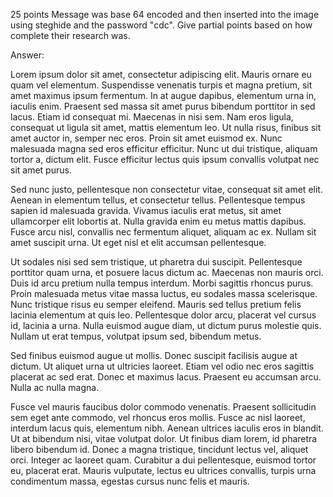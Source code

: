 25 points
Message was base 64 encoded and then inserted into the image using steghide and the password "cdc".  Give partial points based on how complete their research was.

Answer:

Lorem ipsum dolor sit amet, consectetur adipiscing elit. Mauris ornare eu quam vel elementum. Suspendisse venenatis turpis et magna pretium, sit amet maximus ipsum fermentum. In at augue dapibus, elementum urna in, iaculis enim. Praesent sed massa sit amet purus bibendum porttitor in sed lacus. Etiam id consequat mi. Maecenas in nisi sem. Nam eros ligula, consequat ut ligula sit amet, mattis elementum leo. Ut nulla risus, finibus sit amet auctor in, semper nec eros. Proin sit amet euismod ex. Nunc malesuada magna sed eros efficitur efficitur. Nunc ut dui tristique, aliquam tortor a, dictum elit. Fusce efficitur lectus quis ipsum convallis volutpat nec sit amet purus.

Sed nunc justo, pellentesque non consectetur vitae, consequat sit amet elit. Aenean in elementum tellus, et consectetur tellus. Pellentesque tempus sapien id malesuada gravida. Vivamus iaculis erat metus, sit amet ullamcorper elit lobortis at. Nulla gravida enim eu metus mattis dapibus. Fusce arcu nisl, convallis nec fermentum aliquet, aliquam ac ex. Nullam sit amet suscipit urna. Ut eget nisl et elit accumsan pellentesque.

Ut sodales nisi sed sem tristique, ut pharetra dui suscipit. Pellentesque porttitor quam urna, et posuere lacus dictum ac. Maecenas non mauris orci. Duis id arcu pretium nulla tempus interdum. Morbi sagittis rhoncus purus. Proin malesuada metus vitae massa luctus, eu sodales massa scelerisque. Nunc tristique risus eu semper eleifend. Mauris sed tellus pretium felis lacinia elementum at quis leo. Pellentesque dolor arcu, placerat vel cursus id, lacinia a urna. Nulla euismod augue diam, ut dictum purus molestie quis. Nullam ut erat tempus, volutpat ipsum sed, bibendum metus.

Sed finibus euismod augue ut mollis. Donec suscipit facilisis augue at dictum. Ut aliquet urna ut ultricies laoreet. Etiam vel odio nec eros sagittis placerat ac sed erat. Donec et maximus lacus. Praesent eu accumsan arcu. Nulla ac nulla magna.

Fusce vel mauris faucibus dolor commodo venenatis. Praesent sollicitudin sem eget ante commodo, vel rhoncus eros mollis. Fusce ac nisl laoreet, interdum lacus quis, elementum nibh. Aenean ultrices iaculis eros in blandit. Ut at bibendum nisi, vitae volutpat dolor. Ut finibus diam lorem, id pharetra libero bibendum id. Donec a magna tristique, tincidunt lectus vel, aliquet orci. Integer ac laoreet quam. Curabitur a dui pellentesque, euismod tortor eu, placerat erat. Mauris vulputate, lectus eu ultrices convallis, turpis urna condimentum massa, egestas cursus nunc felis et mauris.
